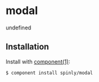 
# modal

  undefined

## Installation

  Install with [component(1)](http://github.com/component/component):

    $ component install spinly/modal

